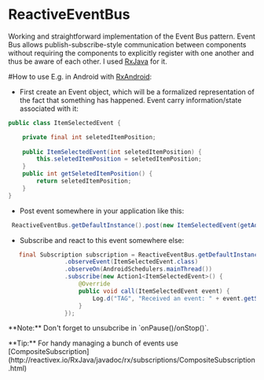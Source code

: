 # ReactiveEventBus

Working and straightforward implementation of the Event Bus pattern. Event Bus allows publish-subscribe-style communication between components without requiring the components to explicitly register with one another and thus be aware of each other. 
I used [RxJava](https://github.com/ReactiveX/RxJava) for it.


#How to use
E.g. in Android with [RxAndroid](https://github.com/ReactiveX/RxAndroid):
* First create an Event object, which will be a formalized representation of the fact that something has happened. Event carry information/state associated with it:

```java
public class ItemSelectedEvent {

    private final int seletedItemPosition;
    
    public ItemSelectedEvent(int seletedItemPosition) {
        this.seletedItemPosition = seletedItemPosition;
    }
    public int getSeletedItemPosition() {
        return seletedItemPosition;
    }
}
```
* Post event somewhere in your application like this:
```java
 ReactiveEventBus.getDefaultInstance().post(new ItemSelectedEvent(getAdapterPosition()));
 ```
* Subscribe and react to this event somewhere else:
```java
   final Subscription subscription = ReactiveEventBus.getDefaultInstance()
                .observeEvent(ItemSelectedEvent.class)
                .observeOn(AndroidSchedulers.mainThread())
                .subscribe(new Action1<ItemSelectedEvent>() {
                    @Override
                    public void call(ItemSelectedEvent event) {
                        Log.d("TAG", "Received an event: " + event.getSeletedItemPosition());
                    }
                });
```
   
              
<p>**Note:** Don't forget to unsubcribe in `onPause()/onStop()`. 
<p>**Tip:** For handy managing a bunch of events use [CompositeSubscription](http://reactivex.io/RxJava/javadoc/rx/subscriptions/CompositeSubscription.html)
